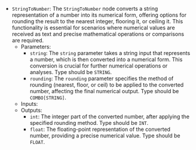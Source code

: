 - `StringToNumber`: The `StringToNumber` node converts a string representation of a number into its numerical form, offering options for rounding the result to the nearest integer, flooring it, or ceiling it. This functionality is essential for scenarios where numerical values are received as text and precise mathematical operations or comparisons are required.
    - Parameters:
        - `string`: The `string` parameter takes a string input that represents a number, which is then converted into a numerical form. This conversion is crucial for further numerical operations or analyses. Type should be `STRING`.
        - `rounding`: The `rounding` parameter specifies the method of rounding (nearest, floor, or ceil) to be applied to the converted number, affecting the final numerical output. Type should be `COMBO[STRING]`.
    - Inputs:
    - Outputs:
        - `int`: The integer part of the converted number, after applying the specified rounding method. Type should be `INT`.
        - `float`: The floating-point representation of the converted number, providing a precise numerical value. Type should be `FLOAT`.
